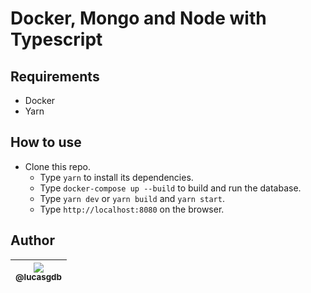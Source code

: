 # Docker, Mongo and Node with Typescript

## Requirements

-   Docker
-   Yarn

## How to use

-   Clone this repo.
    -   Type `yarn` to install its dependencies.
    -   Type `docker-compose up --build` to build and run the database.
    -   Type `yarn dev` or `yarn build` and `yarn start`.
    -   Type `http://localhost:8080` on the browser.

## Author

| [<img src="https://avatars3.githubusercontent.com/u/13838273?v=3&s=115"><br><sub>@lucasgdb</sub>](https://github.com/lucasgdb) |
| :----------------------------------------------------------------------------------------------------------------------------: |
